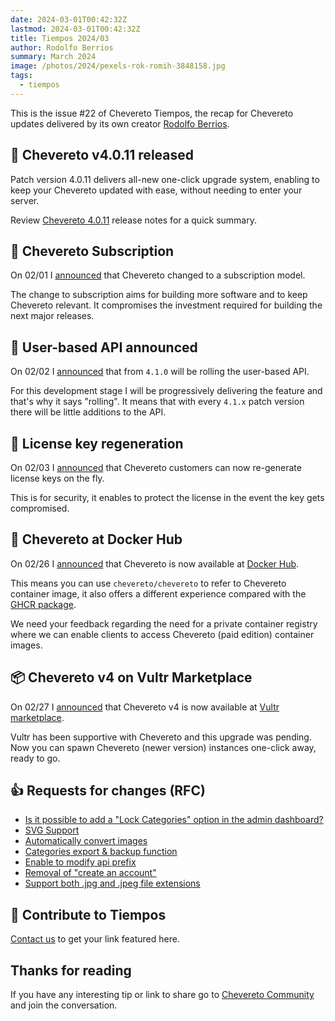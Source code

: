 ```yaml
---
date: 2024-03-01T00:42:32Z
lastmod: 2024-03-01T00:42:32Z
title: Tiempos 2024/03
author: Rodolfo Berrios
summary: March 2024
image: /photos/2024/pexels-rok-romih-3848158.jpg
tags:
  - tiempos
---
```


This is the issue #22 of Chevereto Tiempos, the recap for Chevereto updates delivered by its own creator [Rodolfo Berrios](https://rodolfoberrios.com).

## 🚀 Chevereto v4.0.11 released

Patch version 4.0.11 delivers all-new one-click upgrade system,  enabling to keep your Chevereto updated with ease, without needing to enter your server.

Review [Chevereto 4.0.11](https://releases.chevereto.com/4.X/4.0/4.0.11) release notes for a quick summary.

## 🌱 Chevereto Subscription

On 02/01 I [announced](https://blog.chevereto.com/2024/02/01/chevereto-subscription/) that Chevereto changed to a subscription model.

The change to subscription aims for building more software and to keep Chevereto relevant. It compromises the investment required for building the next major releases.

## 🌠 User-based API announced

On 02/02 I [announced](https://blog.chevereto.com/upcoming/user-based-api/) that from `4.1.0` will be rolling the user-based API.

For this development stage I will be progressively delivering the feature and that's why it says "rolling". It means that with every `4.1.x` patch version there will be little additions to the API.

## 🔑 License key regeneration

On 02/03 I [announced](https://blog.chevereto.com/2024/02/03/license-key-regeneration/) that Chevereto customers can now re-generate license keys on the fly.

This is for security, it enables to protect the license in the event the key gets compromised.

## 🐋 Chevereto at Docker Hub

On 02/26 I [announced](https://chevereto.com/community/threads/chevereto-now-available-at-docker-hub.15324/) that Chevereto is now available at [Docker Hub](https://hub.docker.com/r/chevereto/chevereto).

This means you can use `chevereto/chevereto` to refer to Chevereto container image, it also offers a different experience compared with the [GHCR package](https://github.com/chevereto/chevereto/pkgs/container/chevereto).

We need your feedback regarding the need for a private container registry where we can enable clients to access Chevereto (paid edition) container images.

## 📦 Chevereto v4 on Vultr Marketplace

On 02/27 I [announced](https://chevereto.com/community/threads/chevereto-v4-now-available-at-vultr-marketplace.15328/) that Chevereto v4 is now available at [Vultr marketplace](https://chv.to/vultr).

Vultr has been supportive with Chevereto and this upgrade was pending. Now you can spawn Chevereto (newer version) instances one-click away, ready to go.

## 👍 Requests for changes (RFC)

- [Is it possible to add a "Lock Categories" option in the admin dashboard?](https://chevereto.com/community/threads/is-it-possible-to-add-a-lock-categories-option-in-the-admin-dashboard.15269/)
- [SVG Support](https://chevereto.com/community/threads/svg-support.15274/)
- [Automatically convert images](https://chevereto.com/community/threads/automatically-convert-images.15275/)
- [Categories export & backup function](https://chevereto.com/community/threads/categories-export-backup-function.15289/)
- [Enable to modify api prefix](https://chevereto.com/community/threads/enable-to-modify-api-prefix.15297/)
- [Removal of "create an account"](https://chevereto.com/community/threads/removal-of-create-an-account.15301/)
- [Support both .jpg and .jpeg file extensions](https://chevereto.com/community/threads/support-both-jpg-and-jpeg-file-extensions.15306/)

## 💖 Contribute to Tiempos

[Contact us](https://chevereto.com/contact) to get your link featured here.

## Thanks for reading

If you have any interesting tip or link to share go to [Chevereto Community](https://chevereto.com/community) and join the conversation.
